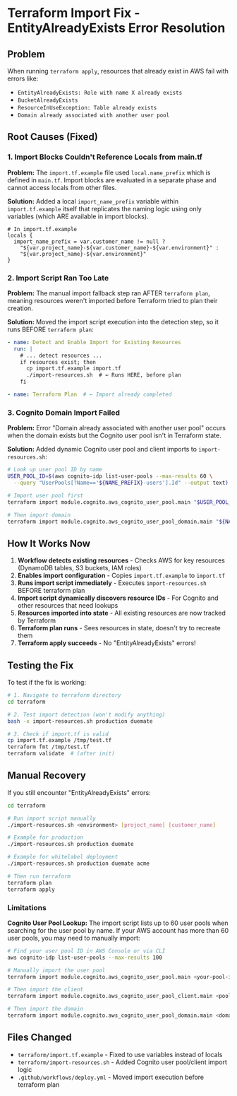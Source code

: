 # Terraform Import Fix - EntityAlreadyExists Error Resolution

## Problem
When running `terraform apply`, resources that already exist in AWS fail with errors like:
- `EntityAlreadyExists: Role with name X already exists`
- `BucketAlreadyExists`
- `ResourceInUseException: Table already exists`
- `Domain already associated with another user pool`

## Root Causes (Fixed)

### 1. Import Blocks Couldn't Reference Locals from main.tf
**Problem:** The `import.tf.example` file used `local.name_prefix` which is defined in `main.tf`. Import blocks are evaluated in a separate phase and cannot access locals from other files.

**Solution:** Added a local `import_name_prefix` variable within `import.tf.example` itself that replicates the naming logic using only variables (which ARE available in import blocks).

```hcl
# In import.tf.example
locals {
  import_name_prefix = var.customer_name != null ? 
    "${var.project_name}-${var.customer_name}-${var.environment}" : 
    "${var.project_name}-${var.environment}"
}
```

### 2. Import Script Ran Too Late
**Problem:** The manual import fallback step ran AFTER `terraform plan`, meaning resources weren't imported before Terraform tried to plan their creation.

**Solution:** Moved the import script execution into the detection step, so it runs BEFORE `terraform plan`:
```yaml
- name: Detect and Enable Import for Existing Resources
  run: |
    # ... detect resources ...
    if resources exist; then
      cp import.tf.example import.tf
      ./import-resources.sh  # ← Runs HERE, before plan
    fi

- name: Terraform Plan  # ← Import already completed
```

### 3. Cognito Domain Import Failed
**Problem:** Error "Domain already associated with another user pool" occurs when the domain exists but the Cognito user pool isn't in Terraform state.

**Solution:** Added dynamic Cognito user pool and client imports to `import-resources.sh`:
```bash
# Look up user pool ID by name
USER_POOL_ID=$(aws cognito-idp list-user-pools --max-results 60 \
  --query "UserPools[?Name=='${NAME_PREFIX}-users'].Id" --output text)

# Import user pool first
terraform import module.cognito.aws_cognito_user_pool.main "$USER_POOL_ID"

# Then import domain
terraform import module.cognito.aws_cognito_user_pool_domain.main "${NAME_PREFIX}-users"
```

## How It Works Now

1. **Workflow detects existing resources** - Checks AWS for key resources (DynamoDB tables, S3 buckets, IAM roles)
2. **Enables import configuration** - Copies `import.tf.example` to `import.tf`
3. **Runs import script immediately** - Executes `import-resources.sh` BEFORE terraform plan
4. **Import script dynamically discovers resource IDs** - For Cognito and other resources that need lookups
5. **Resources imported into state** - All existing resources are now tracked by Terraform
6. **Terraform plan runs** - Sees resources in state, doesn't try to recreate them
7. **Terraform apply succeeds** - No "EntityAlreadyExists" errors!

## Testing the Fix

To test if the fix is working:

```bash
# 1. Navigate to terraform directory
cd terraform

# 2. Test import detection (won't modify anything)
bash -x import-resources.sh production duemate

# 3. Check if import.tf is valid
cp import.tf.example /tmp/test.tf
terraform fmt /tmp/test.tf
terraform validate  # (after init)
```

## Manual Recovery

If you still encounter "EntityAlreadyExists" errors:

```bash
cd terraform

# Run import script manually
./import-resources.sh <environment> [project_name] [customer_name]

# Example for production
./import-resources.sh production duemate

# Example for whitelabel deployment
./import-resources.sh production duemate acme

# Then run terraform
terraform plan
terraform apply
```

### Limitations

**Cognito User Pool Lookup:** The import script lists up to 60 user pools when searching for the user pool by name. If your AWS account has more than 60 user pools, you may need to manually import:

```bash
# Find your user pool ID in AWS Console or via CLI
aws cognito-idp list-user-pools --max-results 100

# Manually import the user pool
terraform import module.cognito.aws_cognito_user_pool.main <your-pool-id>

# Then import the client
terraform import module.cognito.aws_cognito_user_pool_client.main <pool-id>/<client-id>

# Then import the domain
terraform import module.cognito.aws_cognito_user_pool_domain.main <domain-name>
```

## Files Changed

- `terraform/import.tf.example` - Fixed to use variables instead of locals
- `terraform/import-resources.sh` - Added Cognito user pool/client import logic
- `.github/workflows/deploy.yml` - Moved import execution before terraform plan
